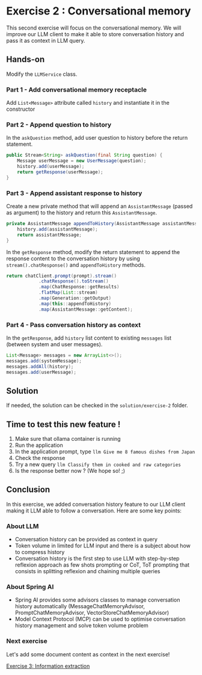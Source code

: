 # Exercise 2 : Conversational memory

This second exercise will focus on the conversational memory. We will improve our LLM client to make it able to store conversation history and pass it as context in LLM query.

## Hands-on

Modify the `LLMService` class.

### Part 1 - Add conversational memory receptacle

Add `List<Message>` attribute called `history` and instantiate it in the constructor

### Part 2 - Append question to history

In the `askQuestion` method, add user question to history before the return statement.

```java
public Stream<String> askQuestion(final String question) {
    Message userMessage = new UserMessage(question);
    history.add(userMessage);
    return getResponse(userMessage);
}
```

### Part 3 - Append assistant response to history

Create a new private method that will append an `AssistantMessage` (passed as argument) to the history and return this `AssistantMessage`.

```java
private AssistantMessage appendToHistory(AssistantMessage assistantMessage) {
    history.add(assistantMessage);
    return assistantMessage;
}
```

In the `getResponse` method, modify the return statement to append the response content to the conversation history by using `stream().chatResponse()` and `appendToHistory` methods.

```java
return chatClient.prompt(prompt).stream()
            .chatResponse().toStream()
            .map(ChatResponse::getResults)
            .flatMap(List::stream)
            .map(Generation::getOutput)
            .map(this::appendToHistory)
            .map(AssistantMessage::getContent);
```

### Part 4 - Pass conversation history as context

In the `getResponse`, add `history` list content to existing `messages` list (between system and user messages).

```java
List<Message> messages = new ArrayList<>();
messages.add(systemMessage);
messages.addAll(history);
messages.add(userMessage);
```

## Solution

If needed, the solution can be checked in the `solution/exercise-2` folder.

## Time to test this new feature !

1. Make sure that ollama container is running
2. Run the application
3. In the application prompt, type `llm Give me 8 famous dishes from Japan`
4. Check the response
5. Try a new query `llm Classify them in cooked and raw categories`
6. Is the response better now ? (We hope so! ;)

## Conclusion

In this exercise, we added conversation history feature to our LLM client making it LLM able to follow a conversation.
Here are some key points:

### About LLM

- Conversation history can be provided as context in query
- Token volume in limited for LLM input and there is a subject about how to compress history
- Conversation history is the first step to use LLM with step-by-step reflexion approach as few shots prompting or CoT, ToT prompting that consists in splitting reflexion and chaining multiple queries

### About Spring AI

- Spring AI provides some advisors classes to manage conversation history automatically (MessageChatMemoryAdvisor, PromptChatMemoryAdvisor, VectorStoreChatMemoryAdvisor)
- Model Context Protocol (MCP) can be used to optimise conversation history management and solve token volume problem

### Next exercise

Let's add some document content as context in the next exercise!

[Exercise 3: Information extraction](exercise-3.md)